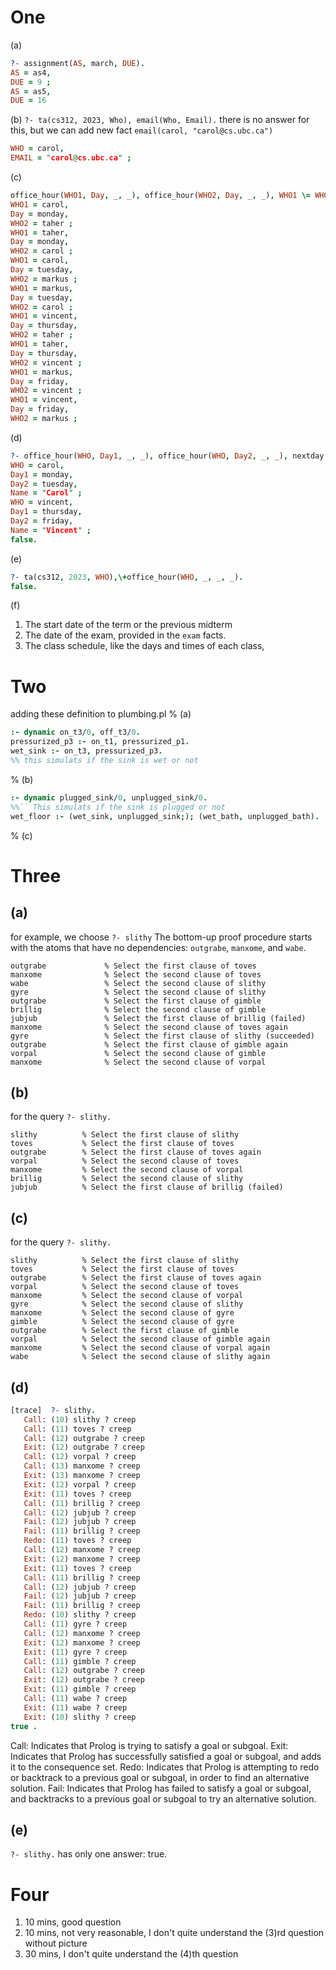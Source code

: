 # One
(a) 
```Prolog
?- assignment(AS, march, DUE).
AS = as4,
DUE = 9 ;
AS = as5,
DUE = 16
```

(b)
`?- ta(cs312, 2023, Who), email(Who, Email).`
there is no answer for this, but we can add new fact `email(carol, "carol@cs.ubc.ca")`
```Prolog
WHO = carol,
EMAIL = "carol@cs.ubc.ca" ;
```

(c)
```Prolog
office_hour(WHO1, Day, _, _), office_hour(WHO2, Day, _, _), WHO1 \= WHO2.
WHO1 = carol,
Day = monday,
WHO2 = taher ;
WHO1 = taher,
Day = monday,
WHO2 = carol ;
WHO1 = carol,
Day = tuesday,
WHO2 = markus ;
WHO1 = markus,
Day = tuesday,
WHO2 = carol ;
WHO1 = vincent,
Day = thursday,
WHO2 = taher ;
WHO1 = taher,
Day = thursday,
WHO2 = vincent ;
WHO1 = markus,
Day = friday,
WHO2 = vincent ;
WHO1 = vincent,
Day = friday,
WHO2 = markus ;
```

(d)
```Prolog
?- office_hour(WHO, Day1, _, _), office_hour(WHO, Day2, _, _), nextday(Day1, Day2), pname(WHO, Name).
WHO = carol,
Day1 = monday,
Day2 = tuesday,
Name = "Carol" ;
WHO = vincent,
Day1 = thursday,
Day2 = friday,
Name = "Vincent" ;
false.
```

(e)
```Prolog
?- ta(cs312, 2023, WHO),\+office_hour(WHO, _, _, _).
false.
```

(f) 
1. The start date of the term or the previous midterm 
2. The date of the exam, provided in the `exam` facts.
3. The class schedule, like the days and times of each class, 

# Two
adding these definition to plumbing.pl
% (a)
```Prolog
:- dynamic on_t3/0, off_t3/0.
pressurized_p3 :- on_t1, pressurized_p1.
wet_sink :- on_t3, pressurized_p3.
%% this simulats if the sink is wet or not
```

% (b)
```Prolog
:- dynamic plugged_sink/0, unplugged_sink/0.
%%`` This simulats if the sink is plugged or not
wet_floor :- (wet_sink, unplugged_sink;); (wet_bath, unplugged_bath).
```

% (c)

# Three

## (a) 
for example, we choose `?- slithy`
The bottom-up proof procedure starts with the atoms that have no dependencies: `outgrabe`, `manxome`, and `wabe`. 
```
outgrabe             % Select the first clause of toves
manxome              % Select the second clause of toves
wabe                 % Select the second clause of slithy
gyre                 % Select the second clause of slithy
outgrabe             % Select the first clause of gimble
brillig              % Select the second clause of gimble
jubjub               % Select the first clause of brillig (failed)
manxome              % Select the second clause of toves again
gyre                 % Select the first clause of slithy (succeeded)
outgrabe             % Select the first clause of gimble again
vorpal               % Select the second clause of gimble
manxome              % Select the second clause of vorpal
```

## (b)
for the query  `?- slithy.`
```
slithy          % Select the first clause of slithy
toves           % Select the first clause of toves
outgrabe        % Select the first clause of toves again
vorpal          % Select the second clause of toves
manxome         % Select the second clause of vorpal
brillig         % Select the second clause of slithy
jubjub          % Select the first clause of brillig (failed)
```

## (c)
for the query  `?- slithy.`
```
slithy          % Select the first clause of slithy
toves           % Select the first clause of toves
outgrabe        % Select the first clause of toves again
vorpal          % Select the second clause of toves
manxome         % Select the second clause of vorpal
gyre            % Select the second clause of slithy
manxome         % Select the second clause of gyre
gimble          % Select the second clause of gyre
outgrabe        % Select the first clause of gimble
vorpal          % Select the second clause of gimble again
manxome         % Select the second clause of vorpal again
wabe            % Select the second clause of slithy again
```

## (d)
```Prolog
[trace]  ?- slithy.
   Call: (10) slithy ? creep
   Call: (11) toves ? creep
   Call: (12) outgrabe ? creep
   Exit: (12) outgrabe ? creep
   Call: (12) vorpal ? creep
   Call: (13) manxome ? creep
   Exit: (13) manxome ? creep
   Exit: (12) vorpal ? creep
   Exit: (11) toves ? creep
   Call: (11) brillig ? creep
   Call: (12) jubjub ? creep
   Fail: (12) jubjub ? creep
   Fail: (11) brillig ? creep
   Redo: (11) toves ? creep
   Call: (12) manxome ? creep
   Exit: (12) manxome ? creep
   Exit: (11) toves ? creep
   Call: (11) brillig ? creep
   Call: (12) jubjub ? creep
   Fail: (12) jubjub ? creep
   Fail: (11) brillig ? creep
   Redo: (10) slithy ? creep
   Call: (11) gyre ? creep
   Call: (12) manxome ? creep
   Exit: (12) manxome ? creep
   Exit: (11) gyre ? creep
   Call: (11) gimble ? creep
   Call: (12) outgrabe ? creep
   Exit: (12) outgrabe ? creep
   Exit: (11) gimble ? creep
   Call: (11) wabe ? creep
   Exit: (11) wabe ? creep
   Exit: (10) slithy ? creep
true .
```
Call: Indicates that Prolog is trying to satisfy a goal or subgoal.
Exit: Indicates that Prolog has successfully satisfied a goal or subgoal, and adds it to the consequence set.
Redo: Indicates that Prolog is attempting to redo or backtrack to a previous goal or subgoal, in order to find an alternative solution.
Fail: Indicates that Prolog has failed to satisfy a goal or subgoal, and backtracks to a previous goal or subgoal to try an alternative solution.

## (e)
`?- slithy.` has only one answer: true.


# Four
1. 10 mins, good question
2. 10 mins, not very reasonable, I don't quite understand the (3)rd question without picture
3. 30 mins, I don't quite understand the (4)th question
